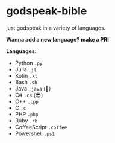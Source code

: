 # godspeak-bible
just godspeak in a variety of languages.

**Wanna add a new language? make a PR!**

**Languages:**
* Python `.py`
* Julia `.jl`
* Kotin `.kt`
* Bash `.sh`
* Java `.java` (🤮)
* C# `.cs` (😎)
* C++ `.cpp`
* C `.c`
* PHP `.php`
* Ruby `.rb`
* CoffeeScript `.coffee`
* Powershell `.ps1`